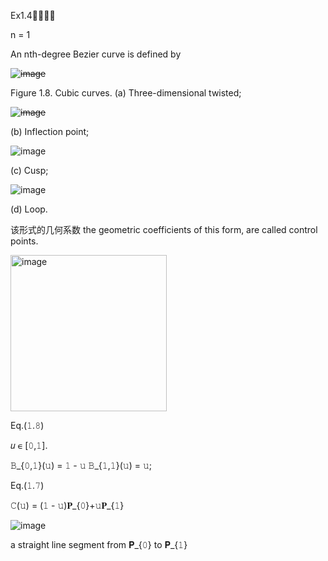 <script src="http://ajax.googleapis.com/ajax/libs/jquery/1.3.2/jquery.min.js"></script>
<script src="jquery.jslatex.js"></script>
<script>
$(function () {
    $(".latex").latex();
});
</script>
<p>
    Ex1.4🚩🚩🚩🚩
</p>
<p>
    n = 1
</p>
<p>
    An nth-degree Bezier curve is defined by
</p>

~~![image](https://github.com/ChenxingWang93/ComputationalGeometry/assets/31954987/0b07e0f6-e31a-4530-b094-b1f4099400f3)~~

Figure 1.8. Cubic curves. (a) Three-dimensional twisted;

~~![image](https://github.com/ChenxingWang93/ComputationalGeometry/assets/31954987/a54b2f8e-22e2-461e-9d21-67e50538acad)~~

(b) Inflection point;

![image](https://github.com/ChenxingWang93/ComputationalGeometry/assets/31954987/33f1ecc1-53e4-414b-9c12-520470d2a298)

(c) Cusp;

![image](https://github.com/ChenxingWang93/ComputationalGeometry/assets/31954987/ccd9fbad-22c8-403f-80b0-dde92a454b6d)

(d) Loop.

该形式的几何系数 the geometric coefficients of this form, are called control points.

<img width="250" alt="image" src="https://github.com/ChenxingWang93/ComputationalGeometry/assets/31954987/8d842894-eaa9-45cd-8c8e-b167692646c3">

Eq.(𝟷.𝟾)

𝑢 ∊ [𝟶,𝟷].

𝙱_{𝟶,𝟷}(𝚞) = 𝟷 - 𝚞
𝙱_{𝟷,𝟷}(𝚞) = 𝚞;

Eq.(𝟷.𝟽)

𝙲(𝚞) = (𝟷 - 𝚞)𝚸_{𝟶}+𝚞𝚸_{𝟷}

![image](https://github.com/ChenxingWang93/ComputationalGeometry/assets/31954987/cfd54eb8-cbcb-489f-a9ac-5bdca306da0d)

a straight line segment from 𝚸_{𝟶} to 𝚸_{𝟷}